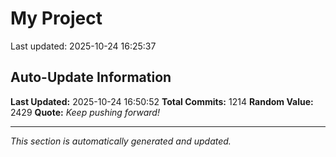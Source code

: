 # My Project


Last updated: 2025-10-24 16:25:37





































































































































































































































































































































































































































































































































































































































































































































































































































































































































































































































































































































































































































































































































































































































































































































































































































































## Auto-Update Information

**Last Updated:** 2025-10-24 16:50:52
**Total Commits:** 1214
**Random Value:** 2429
**Quote:** _Keep pushing forward!_

---
_This section is automatically generated and updated._